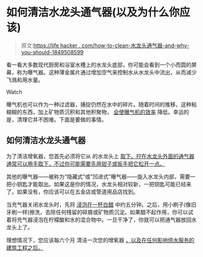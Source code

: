 # 如何清洁水龙头通气器(以及为什么你应该)

> 原文:[https://life hacker . com/how-to-clean-水龙头通气器-and-why-you-should-1849508599](https://lifehacker.com/how-to-clean-faucet-aerators-and-why-you-should-1849508599)

看一看大多数现代厨房和浴室水槽上的水龙头底部，你可能会看到一个小而圆的屏幕，称为曝气器。这种薄金属片通过增加空气来控制水从水龙头中流出，从而减少飞溅和用水量。

Watch

曝气机也可以作为一种过滤器，捕捉仍然在水中的碎片。随着时间的推移，这种粘糊糊的东西，加上矿物质沉积和其他积聚物， [会使曝气机的效率](https://www.denverwater.org/tap/big-benefits-cleaning-and-updating-faucet-aerators) 降低。幸运的是，清理它并不困难。下面是要做的事情。

## 如何清洁水龙头通气器

为了清洁增氧器，您首先必须将它从 的水龙头上 [取下。拧在水龙头外面的通气器通常可以用手取下，不过你可能需要先用钳子或扳手把它松开一点。](https://www.denverwater.org/tap/big-benefits-cleaning-and-updating-faucet-aerators)

其他的曝气器——被称为“隐藏式”或“凹进式”曝气器——旋入水龙头内部，需要一把小钥匙才能取出。如果这是你的情况，水龙头相对较新，一把钥匙可能已经来了。如果没有，你应该可以在五金店或管道用品店找到。

当充气器关闭水龙头时，先将 [浸泡在一杯白醋](https://www.denverwater.org/tap/big-benefits-cleaning-and-updating-faucet-aerators) 中约五分钟。之后，用小刷子(像旧牙刷一样)擦洗，去除任何残留的碎屑或矿物质沉淀。如果醋不起作用，你可以试着将充气器浸泡在柠檬酸和水的混合物中。一旦干净了，你就可以把通气器放回水龙头上了。

理想情况下，您应该每六个月 清洁一次您的增氧器 [，以及在任何影响供水服务的建筑工程之后。](https://www.denverwater.org/tap/big-benefits-cleaning-and-updating-faucet-aerators)